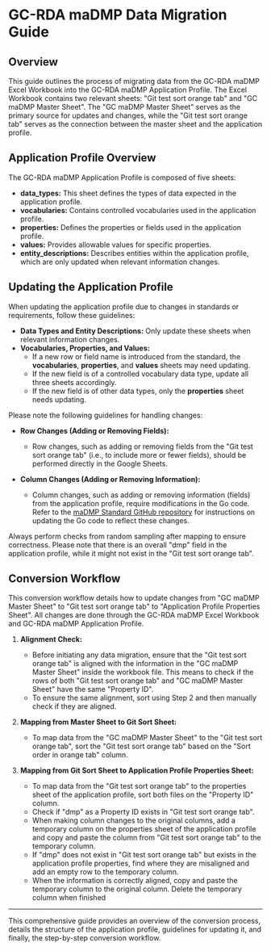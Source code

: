 # GC-RDA maDMP Data Migration Guide

## Overview

This guide outlines the process of migrating data from the GC-RDA maDMP Excel Workbook into the GC-RDA maDMP Application Profile. The Excel Workbook contains two relevant sheets: "Git test sort orange tab" and "GC maDMP Master Sheet". The "GC maDMP Master Sheet" serves as the primary source for updates and changes, while the "Git test sort orange tab" serves as the connection between the master sheet and the application profile.

## Application Profile Overview

The GC-RDA maDMP Application Profile is composed of five sheets:

- **data_types:** This sheet defines the types of data expected in the application profile.
- **vocabularies:** Contains controlled vocabularies used in the application profile.
- **properties:** Defines the properties or fields used in the application profile.
- **values:** Provides allowable values for specific properties.
- **entity_descriptions:** Describes entities within the application profile, which are only updated when relevant information changes.

## Updating the Application Profile

When updating the application profile due to changes in standards or requirements, follow these guidelines:

- **Data Types and Entity Descriptions:** Only update these sheets when relevant information changes.
- **Vocabularies, Properties, and Values:**
  - If a new row or field name is introduced from the standard, the **vocabularies**, **properties**, and **values** sheets may need updating.
  - If the new field is of a controlled vocabulary data type, update all three sheets accordingly.
  - If the new field is of other data types, only the **properties** sheet needs updating.

Please note the following guidelines for handling changes:

- **Row Changes (Adding or Removing Fields):**
  - Row changes, such as adding or removing fields from the "Git test sort orange tab" (i.e., to include more or fewer fields), should be performed directly in the Google Sheets.
  
- **Column Changes (Adding or Removing Information):**
  - Column changes, such as adding or removing information (fields) from the application profile, require modifications in the Go code. Refer to the [maDMP Standard GitHub repository](https://github.com/FAIRERdata/maDMP-Standard/blob/Tests/rda_dmp_common_standard_doc_generator/README.md) for instructions on updating the Go code to reflect these changes.

Always perform checks from random sampling after mapping to ensure correctness. Please note that there is an overall "dmp" field in the application profile, while it might not exist in the "Git test sort orange tab".

## Conversion Workflow

This conversion workflow details how to update changes from "GC maDMP Master Sheet" to "Git test sort orange tab" to "Application Profile Properties Sheet". All changes are done through the GC-RDA maDMP Excel Workbook and GC-RDA maDMP Application Profile. 

1. **Alignment Check:**
   - Before initiating any data migration, ensure that the "Git test sort orange tab" is aligned with the information in the "GC maDMP Master Sheet" inside the workbook file. This means to check if the rows of both "Git test sort orange tab" and "GC maDMP Master Sheet" have the same "Property ID".
   - To ensure the same alignment, sort using Step 2 and then manually check if they are aligned.

2. **Mapping from Master Sheet to Git Sort Sheet:**
   - To map data from the "GC maDMP Master Sheet" to the "Git test sort orange tab", sort the "Git test sort orange tab" based on the "Sort order in orange tab" column.

3. **Mapping from Git Sort Sheet to Application Profile Properties Sheet:**
   - To map data from the "Git test sort orange tab" to the properties sheet of the application profile, sort both files on the "Property ID" column.
   - Check if "dmp" as a Property ID exists in "Git test sort orange tab". 
   - When making column changes to the original columns, add a temporary column on the properties sheet of the application profile and copy and paste the column from "Git test sort orange tab" to the temporary column.
   - If "dmp" does not exist in "Git test sort orange tab" but exists in the application profile properties, find where they are misaligned and add an empty row to the temporary column.
   - When the information is correctly aligned, copy and paste the temporary column to the original column. Delete the temporary column when finished

---

This comprehensive guide provides an overview of the conversion process, details the structure of the application profile, guidelines for updating it, and finally, the step-by-step conversion workflow.
